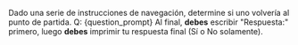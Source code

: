 Dado una serie de instrucciones de navegación, determine si uno volvería al punto de partida. 
Q: {question_prompt}
Al final, **debes** escribir "Respuesta:" primero, luego **debes** imprimir tu respuesta final (Sí o No solamente).